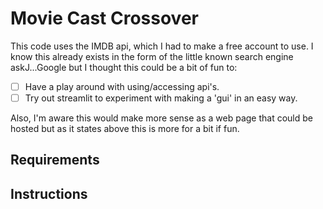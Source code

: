 # Movie Cast Crossover
This code uses the IMDB api, which I had to make a free account to use. I know this already exists in the form of the 
little known search engine askJ...Google but I thought this could be a bit of fun to:
- [ ] Have a play around with using/accessing api's.
- [ ] Try out streamlit to experiment with making a 'gui' in an easy way.

Also, I'm aware this would make more sense as a web page that could be hosted but as it states above  this is more for a bit if fun.

## Requirements

## Instructions
